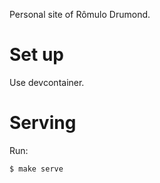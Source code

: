 Personal site of Rômulo Drumond.

# Set up

Use devcontainer.

# Serving

Run:
```bash
$ make serve
```
